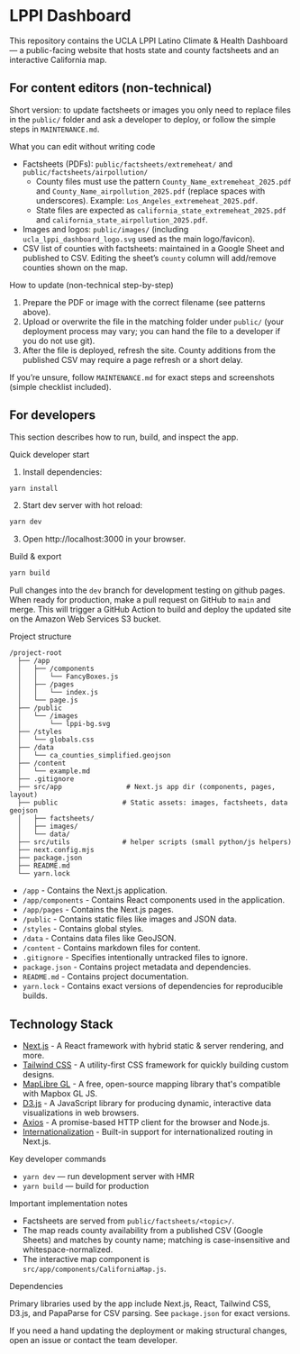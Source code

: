 # LPPI Dashboard

This repository contains the UCLA LPPI Latino Climate & Health Dashboard — a public-facing website that hosts state and county factsheets and an interactive California map.

## For content editors (non-technical)

Short version: to update factsheets or images you only need to replace files in the `public/` folder and ask a developer to deploy, or follow the simple steps in `MAINTENANCE.md`.

What you can edit without writing code
- Factsheets (PDFs): `public/factsheets/extremeheat/` and `public/factsheets/airpollution/`
  - County files must use the pattern `County_Name_extremeheat_2025.pdf` and `County_Name_airpollution_2025.pdf` (replace spaces with underscores). Example: `Los_Angeles_extremeheat_2025.pdf`.
  - State files are expected as `california_state_extremeheat_2025.pdf` and `california_state_airpollution_2025.pdf`.
- Images and logos: `public/images/` (including `ucla_lppi_dashboard_logo.svg` used as the main logo/favicon).
- CSV list of counties with factsheets: maintained in a Google Sheet and published to CSV. Editing the sheet’s `county` column will add/remove counties shown on the map.

How to update (non-technical step-by-step)
1. Prepare the PDF or image with the correct filename (see patterns above).
2. Upload or overwrite the file in the matching folder under `public/` (your deployment process may vary; you can hand the file to a developer if you do not use git).
3. After the file is deployed, refresh the site. County additions from the published CSV may require a page refresh or a short delay.

If you’re unsure, follow `MAINTENANCE.md` for exact steps and screenshots (simple checklist included).

## For developers

This section describes how to run, build, and inspect the app.

Quick developer start

1. Install dependencies:

```bash
yarn install
```

2. Start dev server with hot reload:

```bash
yarn dev
```

3. Open http://localhost:3000 in your browser.

Build & export



```bash
yarn build
```
Pull changes into the `dev` branch for development testing on github pages. When ready for production, make a pull request on GitHub to `main` and merge. This will trigger a GitHub Action to build and deploy the updated site on the Amazon Web Services S3 bucket.


Project structure

```
/project-root
  ├── /app
  │   ├── /components
  │   │   └── FancyBoxes.js
  │   ├── /pages
  │   │   └── index.js
  │   └── page.js
  ├── /public
  │   └── /images
  │       └── lppi-bg.svg
  ├── /styles
  │   └── globals.css
  ├── /data
  │   └── ca_counties_simplified.geojson
  ├── /content
  │   └── example.md
  ├── .gitignore
  ├── src/app                # Next.js app dir (components, pages, layout)
  ├── public                # Static assets: images, factsheets, data geojson
  │   ├── factsheets/
  │   ├── images/
  │   └── data/
  ├── src/utils             # helper scripts (small python/js helpers)
  ├── next.config.mjs
  ├── package.json
  ├── README.md
  └── yarn.lock
  ```

- `/app` - Contains the Next.js application.
- `/app/components` - Contains React components used in the application.
- `/app/pages` - Contains the Next.js pages.
- `/public` - Contains static files like images and JSON data.
- `/styles` - Contains global styles.
- `/data` - Contains data files like GeoJSON.
- `/content` - Contains markdown files for content.
- `.gitignore` - Specifies intentionally untracked files to ignore.
- `package.json` - Contains project metadata and dependencies.
- `README.md` - Contains project documentation.
- `yarn.lock` - Contains exact versions of dependencies for reproducible builds.

## Technology Stack

- [Next.js](https://nextjs.org/) - A React framework with hybrid static & server rendering, and more.
- [Tailwind CSS](https://tailwindcss.com/) - A utility-first CSS framework for quickly building custom designs.
- [MapLibre GL](https://maplibre.org/) - A free, open-source mapping library that's compatible with Mapbox GL JS.
- [D3.js](https://d3js.org/) - A JavaScript library for producing dynamic, interactive data visualizations in web browsers.
- [Axios](https://axios-http.com/) - A promise-based HTTP client for the browser and Node.js.
- [Internationalization](https://nextjs.org/docs/advanced-features/i18n-routing) - Built-in support for internationalized routing in Next.js.



Key developer commands

- `yarn dev` — run development server with HMR
- `yarn build` — build for production


Important implementation notes

- Factsheets are served from `public/factsheets/<topic>/`.
- The map reads county availability from a published CSV (Google Sheets) and matches by county name; matching is case-insensitive and whitespace-normalized.
- The interactive map component is `src/app/components/CaliforniaMap.js`.

Dependencies

Primary libraries used by the app include Next.js, React, Tailwind CSS, D3.js, and PapaParse for CSV parsing. See `package.json` for exact versions.

If you need a hand updating the deployment or making structural changes, open an issue or contact the team developer.

